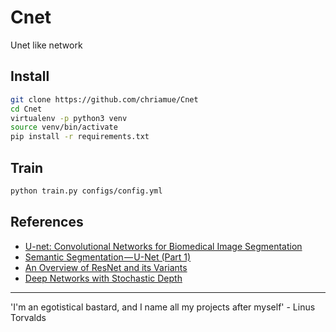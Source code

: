 # Cnet

Unet like network

## Install

```bash
git clone https://github.com/chriamue/Cnet
cd Cnet
virtualenv -p python3 venv
source venv/bin/activate
pip install -r requirements.txt
```

## Train

```bash
python train.py configs/config.yml
```

## References

* [U-net: Convolutional Networks for Biomedical Image Segmentation](https://arxiv.org/abs/1505.04597)
* [Semantic Segmentation — U-Net (Part 1)](https://medium.com/@keremturgutlu/semantic-segmentation-u-net-part-1-d8d6f6005066)
* [An Overview of ResNet and its Variants](https://towardsdatascience.com/an-overview-of-resnet-and-its-variants-5281e2f56035)
* [Deep Networks with Stochastic Depth](https://arxiv.org/abs/1603.09382)

_______________________
'I'm an egotistical bastard, and I name all my projects after myself' - Linus Torvalds